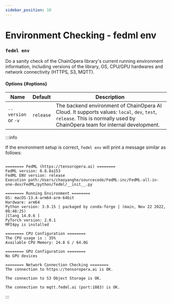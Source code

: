 ```yaml
---
sidebar_position: 10
---
```


# Environment Checking - fedml env

### `fedml env`

Do a sanity check of the ChainOpera library's current running environment information, including versions of the library, OS, CPU/GPU hardwares and network connectivity (HTTPS, S3, MQTT).

#### Options {#options}

| Name                                   | Default   | Description                                                                                                                                                               |
| -------------------------------------- | --------- | ------------------------------------------------------------------------------------------------------------------------------------------------------------------------- |
| <nobr>`--version`</nobr> <br/> or `-v` | `release` | The backend environment of ChainOpera AI Cloud. It supports values: `local`, `dev`, `test`, `release`. This is normally used by ChainOpera team for internal development. |

:::info

If the environment setup is correct, `fedml env` will print a message similar as follows:

```

======== FedML (https://tensoropera.ai) ========
FedML version: 0.8.8a153
FedML ENV version: release
Execution path:/Users/chaoyanghe/sourcecode/FedML-inc/FedML-all-in-one-dev/FedML/python/fedml/__init__.py

======== Running Environment ========
OS: macOS-13.4-arm64-arm-64bit
Hardware: arm64
Python version: 3.9.15 | packaged by conda-forge | (main, Nov 22 2022, 08:48:25)
[Clang 14.0.6 ]
PyTorch version: 2.0.1
MPI4py is installed

======== CPU Configuration ========
The CPU usage is : 35%
Available CPU Memory: 24.8 G / 64.0G

======== GPU Configuration ========
No GPU devices

======== Network Connection Checking ========
The connection to https://tensoropera.ai is OK.

The connection to S3 Object Storage is OK.

The connection to mqtt.fedml.ai (port:1883) is OK.
```

:::

